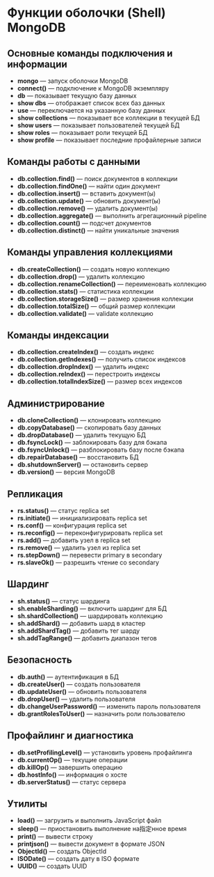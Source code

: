 # Функции оболочки (Shell) MongoDB

## Основные команды подключения и информации
- **mongo** — запуск оболочки MongoDB
- **connect()** — подключение к MongoDB экземпляру
- **db** — показывает текущую базу данных
- **show dbs** — отображает список всех баз данных
- **use <db>** — переключается на указанную базу данных
- **show collections** — показывает все коллекции в текущей БД
- **show users** — показывает пользователей текущей БД
- **show roles** — показывает роли текущей БД
- **show profile** — показывает последние профайлерные записи

## Команды работы с данными
- **db.collection.find()** — поиск документов в коллекции
- **db.collection.findOne()** — найти один документ
- **db.collection.insert()** — вставить документ(ы)
- **db.collection.update()** — обновить документ(ы)
- **db.collection.remove()** — удалить документ(ы)
- **db.collection.aggregate()** — выполнить агрегационный pipeline
- **db.collection.count()** — подсчет документов
- **db.collection.distinct()** — найти уникальные значения

## Команды управления коллекциями
- **db.createCollection()** — создать новую коллекцию
- **db.collection.drop()** — удалить коллекцию
- **db.collection.renameCollection()** — переименовать коллекцию
- **db.collection.stats()** — статистика коллекции
- **db.collection.storageSize()** — размер хранения коллекции
- **db.collection.totalSize()** — общий размер коллекции
- **db.collection.validate()** — validate коллекцию

## Команды индексации
- **db.collection.createIndex()** — создать индекс
- **db.collection.getIndexes()** — получить список индексов
- **db.collection.dropIndex()** — удалить индекс
- **db.collection.reIndex()** — перестроить индексы
- **db.collection.totalIndexSize()** — размер всех индексов

## Администрирование
- **db.cloneCollection()** — клонировать коллекцию
- **db.copyDatabase()** — скопировать базу данных
- **db.dropDatabase()** — удалить текущую БД
- **db.fsyncLock()** — заблокировать базу для бэкапа
- **db.fsyncUnlock()** — разблокировать базу после бэкапа
- **db.repairDatabase()** — восстановить БД
- **db.shutdownServer()** — остановить сервер
- **db.version()** — версия MongoDB

## Репликация
- **rs.status()** — статус replica set
- **rs.initiate()** — инициализировать replica set
- **rs.conf()** — конфигурация replica set
- **rs.reconfig()** — переконфигурировать replica set
- **rs.add()** — добавить узел в replica set
- **rs.remove()** — удалить узел из replica set
- **rs.stepDown()** — перевести primary в secondary
- **rs.slaveOk()** — разрешить чтение со secondary

## Шардинг
- **sh.status()** — статус шардинга
- **sh.enableSharding()** — включить шардинг для БД
- **sh.shardCollection()** — шардировать коллекцию
- **sh.addShard()** — добавить шард в кластер
- **sh.addShardTag()** — добавить тег шарду
- **sh.addTagRange()** — добавить диапазон тегов

## Безопасность
- **db.auth()** — аутентификация в БД
- **db.createUser()** — создать пользователя
- **db.updateUser()** — обновить пользователя
- **db.dropUser()** — удалить пользователя
- **db.changeUserPassword()** — изменить пароль пользователя
- **db.grantRolesToUser()** — назначить роли пользователю

## Профайлинг и диагностика
- **db.setProfilingLevel()** — установить уровень профайлинга
- **db.currentOp()** — текущие операции
- **db.killOp()** — завершить операцию
- **db.hostInfo()** — информация о хосте
- **db.serverStatus()** — статус сервера

## Утилиты
- **load()** — загрузить и выполнить JavaScript файл
- **sleep()** — приостановить выполнение на指定нное время
- **print()** — вывести строку
- **printjson()** — вывести документ в формате JSON
- **ObjectId()** — создать ObjectId
- **ISODate()** — создать дату в ISO формате
- **UUID()** — создать UUID